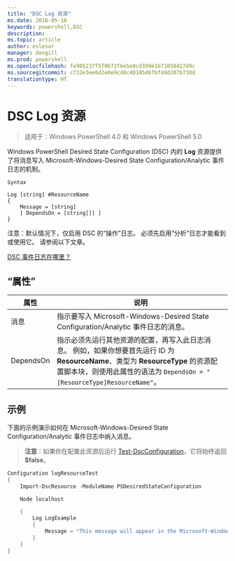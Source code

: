 ```yaml
---
title: "DSC Log 资源"
ms.date: 2016-05-16
keywords: powershell,DSC
description: 
ms.topic: article
author: eslesar
manager: dongill
ms.prod: powershell
ms.openlocfilehash: fe905237f5f0672f6e5e0cd399e1b71058417d9c
ms.sourcegitcommit: c732e3ee6d2e0e9cd8c40105d6fbfd4d207b730d
translationtype: HT
---
```

# <a name="dsc-log-resource"></a>DSC Log 资源 

> 适用于：Windows PowerShell 4.0 和 Windows PowerShell 5.0

Windows PowerShell Desired State Configuration (DSC) 内的 __Log__ 资源提供了将消息写入 Microsoft-Windows-Desired State Configuration/Analytic 事件日志的机制。

```
Syntax

Log [string] #ResourceName
{
    Message = [string]
    [ DependsOn = [string[]] ]
}
```

注意：默认情况下，仅启用 DSC 的“操作”日志。
必须先启用“分析”日志才能看到或使用它。
请参阅以下文章。

[DSC 事件日志在哪里？](https://msdn.microsoft.com/en-us/powershell/dsc/troubleshooting#where-are-dsc-event-logs)

## <a name="properties"></a>“属性”
|  属性  |  说明   | 
|---|---| 
| 消息| 指示要写入 Microsoft-Windows-Desired State Configuration/Analytic 事件日志的消息。| 
| DependsOn | 指示必须先运行其他资源的配置，再写入此日志消息。 例如，如果你想要首先运行 ID 为 __ResourceName__、类型为 __ResourceType__ 的资源配置脚本块，则使用此属性的语法为 `DependsOn = "[ResourceType]ResourceName"`。| 

## <a name="example"></a>示例

下面的示例演示如何在 Microsoft-Windows-Desired State Configuration/Analytic 事件日志中纳入消息。

> **注意**：如果你在配置此资源后运行 [Test-DscConfiguration](https://technet.microsoft.com/en-us/library/dn407382.aspx)，它将始终返回 **$false**。

```powershell 
Configuration logResourceTest
{
    Import-DscResource -ModuleName PSDesiredStateConfiguration

    Node localhost

    {
        Log LogExample
        {
            Message = "This message will appear in the Microsoft-Windows-Desired State Configuration/Analytic event log."
        }
    }
}
```

